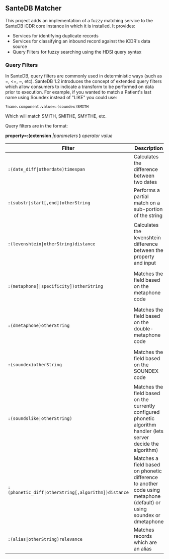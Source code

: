 ## SanteDB Matcher

This project adds an implementation of a fuzzy matching service to the SanteDB iCDR 
core instance in which it is installed. It provides:

* Services for identifying duplicate records 
* Services for classifying an inbound record against the iCDR's data source
* Query Filters for fuzzy searching using the HDSI query syntax


### Query Filters

In SanteDB, query filters are commonly used in deterministic ways (such as =, <=, ~, etc). SanteDB
1.2 introduces the concept of extended query filters which allow consumers to indicate a transform 
to be performed on data prior to execution. For example, if you wanted to match a Patient's last name
using Soundex instead of "LIKE" you could use:

```
?name.component.value=:(soundex)SMITH
```

Which will match SMITH, SMITHE, SMYTHE, etc.

Query filters are in the format:

**property=:(extension** *|parameters* **)** *operator* *value*

| Filter | Description | Example |
|-|-|-|
| ``` :(date_diff\|otherdate)timespan ``` | Calculates the difference between two dates | ```?dateOfBirth=:(date_diff\|2018-01-01)<1w``` Matches all patients born within one week of 2018-01-01  |
| ```:(substr\|start[,end])otherString``` | Performs a partial match on a sub-portion of the string | ```?identifier.value=:(substr\|0,6)304-304-394``` matches all patients who have an identifier starting with 304-30 |
| ```:(levenshtein\|otherString)distance``` | Calculates the levenshtein difference between the property and input | ```?name.component.value=:(levenshtein\|Jenny)<1``` matches all patients who's name is only one character different than Jenny (Jenn, Jennye but not Jennie) |
| ```:(metaphone[\|specificity])otherString``` | Matches the field based on the metaphone code | ```?name.component.value=:(metaphone)Smith``` matches any name whose metaphone code matches SMITH|
| ```:(dmetaphone)otherString```| Matches the field based on the double-metaphone code | ```?name.component.value=:(dmetaphone)Smith``` matches any name whose double metaphone code matches SMITH|
| ```:(soundex)otherString```| Matches the field based on the SOUNDEX code | ```?name.component.value=:(soundex)Smith``` matches any name whose soundex code matches SMITH|
| ```:(soundslike\|otherString)```| Matches the field based on the currently configured phonetic algorithm handler (lets server decide the algorithm)||
| ```:(phonetic_diff\|otherString[,algorithm])distance``` | Matches a field based on phonetic difference to another code using metaphone (default) or using soundex or dmetaphone| ```?name.component.value=:(phonetic_diff\|SMITH)<2``` Matches any name where the metaphone code is only 1 character different|
| ```:(alias\|otherString)relevance``` | Matches records which are an alias | ```name.component.value=:(alias\|Will)>0``` will match Will, William, and Bill |